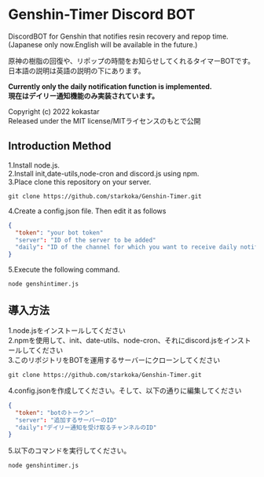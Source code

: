 # Genshin-Timer Discord BOT
DiscordBOT for Genshin that notifies resin recovery and repop time.  
(Japanese only now.English will be available in the future.)

原神の樹脂の回復や、リポップの時間をお知らせしてくれるタイマーBOTです。  
日本語の説明は英語の説明の下にあります。  

**Currently only the daily notification function is implemented.  
現在はデイリー通知機能のみ実装されています。**

Copyright (c) 2022 kokastar  
Released under the MIT license/MITライセンスのもとで公開  

## Introduction Method
1.Install node.js.  
2.Install init,date-utils,node-cron and discord.js using npm.  
3.Place clone this repository on your server.  
```
git clone https://github.com/starkoka/Genshin-Timer.git
```
4.Create a config.json file. Then edit it as follows  
```js:config.json
{
  "token": "your bot token"
  "server": "ID of the server to be added"
  "daily": "ID of the channel for which you want to receive daily notifications"
}
```
5.Execute the following command.
```
node genshintimer.js
```

## 導入方法
1.node.jsをインストールしてください  
2.npmを使用して、init、date-utils、node-cron、それにdiscord.jsをインストールしてください  
3.このリポジトリをBOTを運用するサーバーにクローンしてください
```
git clone https://github.com/starkoka/Genshin-Timer.git
```
4.config.jsonを作成してください。そして、以下の通りに編集してください
```javascript:config.json
{
  "token": "botのトークン"
  "server": "追加するサーバーのID"
  "daily":"デイリー通知を受け取るチャンネルのID"
}
```
5.以下のコマンドを実行してください。
```
node genshintimer.js
```
